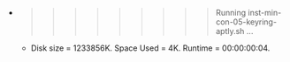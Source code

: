 * >>>>>>>>> Running inst-min-con-05-keyring-aptly.sh ...
  * Disk size = 1233856K. Space Used = 4K. Runtime = 00:00:00:04.
